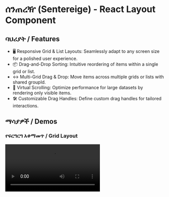 # ሰንጠረዥ (Sentereige) - React Layout Component

## ባህሪያት / Features

- 🖥️ Responsive Grid & List Layouts: Seamlessly adapt to any screen size for a polished user experience.
- 📦 Drag-and-Drop Sorting: Intuitive reordering of items within a single grid or list.
- ↔️ Multi-Grid Drag & Drop: Move items across multiple grids or lists with shared groupId.
- 🚀 Virtual Scrolling: Optimize performance for large datasets by rendering only visible items.
- 🛠️ Customizable Drag Handles: Define custom drag handles for tailored interactions.

## ማሳያዎች / Demos

### የፍርግርግ አቀማመጥ / Grid Layout

<video src="https://github.com/user-attachments/assets/47170e8b-5a97-4965-9ba3-594fb820d9d7" >


### የዝርዝር አቀማመጥ / List Layout

<video src="https://github.com/user-attachments/assets/2f86e771-945b-45ed-b872-f4a8c2cb79f3" >


### የካንባን ሰንጠረዥ / Kanban Board

<video src="https://github.com/user-attachments/assets/b5b3c2d0-720b-4700-8685-930d26775d52" >


## ለመጫን / Installation

```bash
npm install sentereige
```

## መሰረታዊ አጠቃቀም / Basic Usage

### ዝርዝር አቀማመጥ / List Layout

```jsx
import { Sentereige } from "sentereige";

function TodoList() {
  return (
    <Sentereige mode="list" isSortable>
      {items.map((item) => (
        <div key={item.id} className="drag-handle">
          {item.content}
        </div>
      ))}
    </Sentereige>
  );
}
```

### በሰንጠረዦች መካከል ማዘዋወር / Cross-Container Drag

```jsx
<>
  <Sentereige groupId="shared" mode="grid">
    {/* Grid items */}
  </Sentereige>

  <Sentereige groupId="shared" mode="list">
    {/* List items */}
  </Sentereige>
</>
```

## የላቁ ምሳሌዎች / Advanced Examples

### ካንባን ሰንጠረዥ / Kanban Board

```jsx
<Sentereige
  mode="grid"
  dragHandleSelector=".drag-handle"
  style={{ background: "#f5f5f5" }}
>
  {columns.map((col) => (
    <Sentereige
      key={col.id}
      id={col.id}
      groupId="board"
      mode="list"
      isSortable
      onMovedEvent={(key, fromGroup, fromPos, toGroup, toPos) => {
        console.log(`Moved ${key} from ${fromGroup} to ${toGroup}`);
      }}
      style={{ background: "#ffffff" }}
    >
      {col.items.map((item) => (
        <KanbanCard key={item.id} {...item} className="drag-handle" />
      ))}
    </Sentereige>
  ))}
</Sentereige>
```

## API ማጣቀሻ / API Reference

### Props

| Prop                 | Type               | Description                                                         |
| -------------------- | ------------------ | ------------------------------------------------------------------- |
| `mode`               | `"grid" \| "list"` | Sets the layout type: grid or list.                                 |
| `isSortable`         | `boolean`          | Enables drag-and-drop sorting within the container.                 |
| `groupId`            | `string`           | Groups containers for cross-container drag-and-drop.                |
| `dragHandleSelector` | `string`           | CSS selector for custom drag handles (e.g., `.drag-handle`).        |
| `dragSources`        | `array`            | Configurations for external drag sources.                           |
| `options`            | `object`           | Advanced settings:                                                  |
|                      |                    | - `gutter`: Spacing between items (px).                             |
|                      |                    | - `scrollSpeed`: Auto-scroll speed during drag.                     |
|                      |                    | - `reactSpringTension`: Animation tension for drag interactions.    |
| `onMovedEvent`       | `function`         | Callback triggered after a drag completes. See below for signature. |
| `onItemClick`        | `function`         | Callback triggered on item click. See below for signature.          |

### Callbacks

```jsx
// Signature for onMovedEvent
(key: string, fromGroupId: string, fromIndex: number,
 toGroupId: string, toIndex: number) => void

// Signature for onItemClick
(key: string) => void
```

## ተጨማሪ ምክሮች / Additional Tips

### አፈፃፀም ማሻሻያ / Performance Optimization

- Use stable keys for items

### ተደራሽነት / Accessibility

- Add ARIA labels for draggable items
- Implement keyboard navigation
- Provide screen reader announcements

## ለማበልጸግ / Development

```bash
npm run dev  # Start Storybook
npm run build  # Build package
```

## ፈቃድ / License

MIT License

Copyright (c) 2025 Biniam Kiros

Permission is hereby granted, free of charge, to any person obtaining a copy
of this software and associated documentation files (the "Software"), to deal
in the Software without restriction, including without limitation the rights
to use, copy, modify, merge, publish, distribute, sublicense, and/or sell
copies of the Software, and to permit persons to whom the Software is
furnished to do so, subject to the following conditions:

The above copyright notice and this permission notice shall be included in all
copies or substantial portions of the Software.

THE SOFTWARE IS PROVIDED "AS IS", WITHOUT WARRANTY OF ANY KIND, EXPRESS OR
IMPLIED, INCLUDING BUT NOT LIMITED TO THE WARRANTIES OF MERCHANTABILITY,
FITNESS FOR A PARTICULAR PURPOSE AND NONINFRINGEMENT. IN NO EVENT SHALL THE
AUTHORS OR COPYRIGHT HOLDERS BE LIABLE FOR ANY CLAIM, DAMAGES OR OTHER
LIABILITY, WHETHER IN AN ACTION OF CONTRACT, TORT OR OTHERWISE, ARISING FROM,
OUT OF OR IN CONNECTION WITH THE SOFTWARE OR THE USE OR OTHER DEALINGS IN THE
SOFTWARE.
